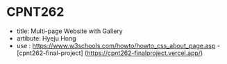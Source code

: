 # CPNT262
- title: Multi-page Website with Gallery
- artibute: Hyeju Hong
- use : https://www.w3schools.com/howto/howto_css_about_page.asp
-[cpnt262-final-project] (https://cpnt262-finalproject.vercel.app/)
